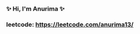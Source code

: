 ### ✨ Hi, I'm Anurima ✨
### leetcode: https://leetcode.com/anurima13/

<!--
**AnurimaVaishnavi/AnurimaVaishnavi** is a ✨ _special_ ✨ repository because its `README.md` (this file) appears on your GitHub profile.



